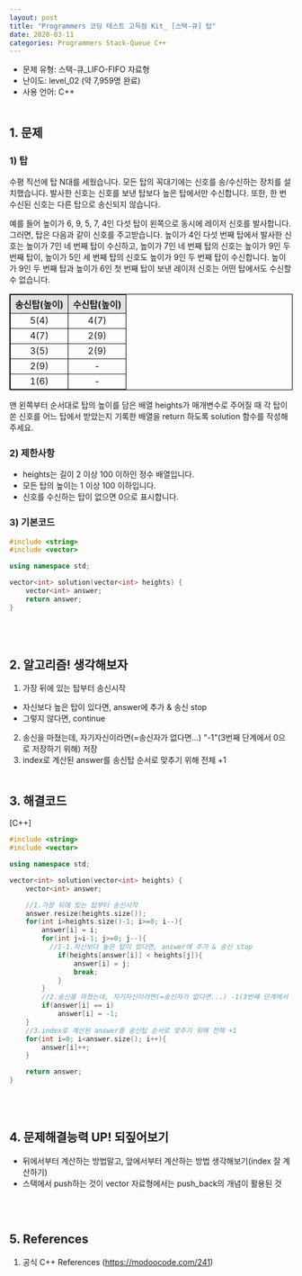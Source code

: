 ```yaml
---
layout: post
title: "Programmers 코딩 테스트 고득점 Kit_ [스택-큐] 탑"
date: 2020-03-11
categories: Programmers Stack-Queue C++
---
```


- 문제 유형: 스택-큐_LIFO-FIFO 자료형
- 난이도: level_02 (약 7,959명 완료)
- 사용 언어: C++ <br/><br/>

## 1. 문제
### 1) 탑   
수평 직선에 탑 N대를 세웠습니다. 모든 탑의 꼭대기에는 신호를 송/수신하는 장치를 설치했습니다. 발사한 신호는 신호를 보낸 탑보다 높은 탑에서만 수신합니다. 또한, 한 번 수신된 신호는 다른 탑으로 송신되지 않습니다.<br/>

예를 들어 높이가 6, 9, 5, 7, 4인 다섯 탑이 왼쪽으로 동시에 레이저 신호를 발사합니다. 그러면, 탑은 다음과 같이 신호를 주고받습니다. 높이가 4인 다섯 번째 탑에서 발사한 신호는 높이가 7인 네 번째 탑이 수신하고, 높이가 7인 네 번째 탑의 신호는 높이가 9인 두 번째 탑이, 높이가 5인 세 번째 탑의 신호도 높이가 9인 두 번째 탑이 수신합니다. 높이가 9인 두 번째 탑과 높이가 6인 첫 번째 탑이 보낸 레이저 신호는 어떤 탑에서도 수신할 수 없습니다.
<br/>

<table border='1' bordercolor='black' width ='40%'>
  <tr style="background-color:#e3e3e3">
    <th>송신탑(높이)</th>
    <th>수신탑(높이)</th>
  </tr>
  <tr>
    <td align ="center">5(4)</td>
    <td align ="center">4(7)</td>
  </tr>
  <tr>
    <td align ="center">4(7)</td>
    <td align ="center">2(9)</td>
  </tr>
  <tr>
    <td align ="center">3(5)</td>
    <td align ="center">2(9)</td>
  </tr>
  <tr>
    <td align ="center">2(9)</td>
    <td align ="center">-</td>
  </tr>
  <tr>
    <td align ="center">1(6)</td>
    <td align ="center">-</td>
  </tr>
</table>

맨 왼쪽부터 순서대로 탑의 높이를 담은 배열 heights가 매개변수로 주어질 때 각 탑이 쏜 신호를 어느 탑에서 받았는지 기록한 배열을 return 하도록 solution 함수를 작성해주세요.
<br/>

### 2) 제한사항   
- heights는 길이 2 이상 100 이하인 정수 배열입니다.
- 모든 탑의 높이는 1 이상 100 이하입니다.
- 신호를 수신하는 탑이 없으면 0으로 표시합니다.

### 3) 기본코드
```c++
#include <string>
#include <vector>

using namespace std;

vector<int> solution(vector<int> heights) {
    vector<int> answer;
    return answer;
}
```
<br/><br/>

## 2. 알고리즘! 생각해보자
1) 가장 뒤에 있는 탑부터 송신시작
  - 자신보다 높은 탑이 있다면, answer에 추가 & 송신 stop
  - 그렇지 않다면, continue

2) 송신을 마쳤는데, 자기자신이라면(=송신자가 없다면...) "-1"(3번째 단계에서 0으로 저장하기 위해) 저장<br/>
3) index로 계산된 answer를 송신탑 순서로 맞추기 위해 전체 +1
<br/><br/>

## 3. 해결코드
[C++]<br/>

```c++
#include <string>
#include <vector>

using namespace std;

vector<int> solution(vector<int> heights) {
    vector<int> answer;

    //1.가장 뒤에 있는 탑부터 송신시작
    answer.resize(heights.size());
    for(int i=heights.size()-1; i>=0; i--){
        answer[i] = i;
        for(int j=i-1; j>=0; j--){
          //1-1.자신보다 높은 탑이 있다면, answer에 추가 & 송신 stop
            if(heights[answer[i]] < heights[j]){
                answer[i] = j;
                break;
            }
        }
        //2.송신을 마쳤는데, 자기자신이라면(=송신자가 없다면...) -1(3번째 단계에서 0으로 저장하기 위해) 저장
        if(answer[i] == i)
            answer[i] = -1;
    }
    //3.index로 계산된 answer를 송신탑 순서로 맞추기 위해 전체 +1
    for(int i=0; i<answer.size(); i++){
        answer[i]++;
    }

    return answer;
}
```
<br/><br/>

## 4. 문제해결능력 UP! 되짚어보기
- 뒤에서부터 계산하는 방법말고, 앞에서부터 계산하는 방법 생각해보기(index 잘 계산하기)
- 스택에서 push하는 것이 vector 자료형에서는 push_back의 개념이 활용된 것

<br/><br/>

## 5. References
1) 공식 C++ References (<https://modoocode.com/241>)
<br/><br/>
